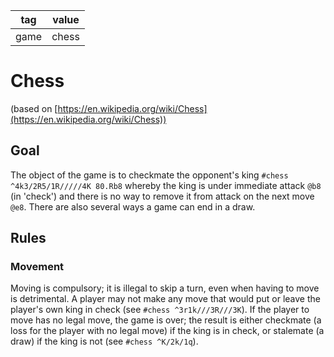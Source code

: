 | tag  | value
| -    | -
| game | chess

# Chess

(based on [https://en.wikipedia.org/wiki/Chess](https://en.wikipedia.org/wiki/Chess))

## Goal

The object of the game is to checkmate the opponent's king `#chess ^4k3/2R5/1R/////4K 80.Rb8`
whereby the king is under immediate attack `@b8` (in 'check') and there is no way to remove it from attack on the next move `@e8`. There are also several ways a game can end in a draw.

## Rules

### Movement

Moving is compulsory; it is illegal to skip a turn, even when having to move is detrimental.
A player may not make any move that would put or leave the player's own king in check (see `#chess ^3r1k///3R///3K`).
If the player to move has no legal move, the game is over; the result is either checkmate (a loss for the player with no legal move) if the king is in check, or stalemate (a draw) if the king is not (see `#chess ^K/2k/1q`).
